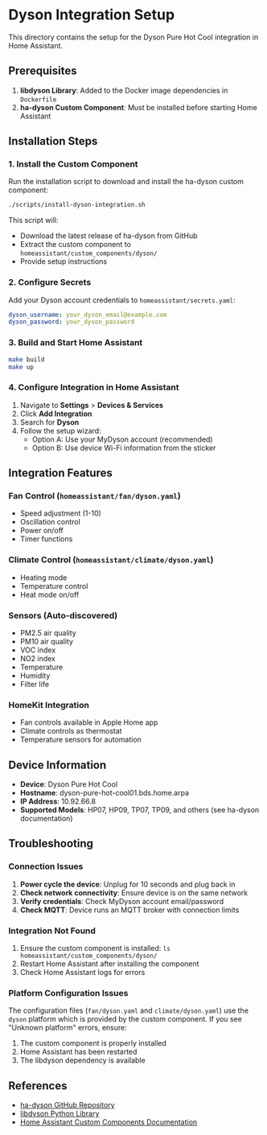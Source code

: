 # Dyson Integration Setup

This directory contains the setup for the Dyson Pure Hot Cool integration in Home Assistant.

## Prerequisites

1. **libdyson Library**: Added to the Docker image dependencies in `Dockerfile`
2. **ha-dyson Custom Component**: Must be installed before starting Home Assistant

## Installation Steps

### 1. Install the Custom Component

Run the installation script to download and install the ha-dyson custom component:

```bash
./scripts/install-dyson-integration.sh
```

This script will:
- Download the latest release of ha-dyson from GitHub
- Extract the custom component to `homeassistant/custom_components/dyson/`
- Provide setup instructions

### 2. Configure Secrets

Add your Dyson account credentials to `homeassistant/secrets.yaml`:

```yaml
dyson_username: your_dyson_email@example.com
dyson_password: your_dyson_password
```

### 3. Build and Start Home Assistant

```bash
make build
make up
```

### 4. Configure Integration in Home Assistant

1. Navigate to **Settings** > **Devices & Services**
2. Click **Add Integration**
3. Search for **Dyson**
4. Follow the setup wizard:
   - Option A: Use your MyDyson account (recommended)
   - Option B: Use device Wi-Fi information from the sticker

## Integration Features

### Fan Control (`homeassistant/fan/dyson.yaml`)
- Speed adjustment (1-10)
- Oscillation control
- Power on/off
- Timer functions

### Climate Control (`homeassistant/climate/dyson.yaml`)
- Heating mode
- Temperature control
- Heat mode on/off

### Sensors (Auto-discovered)
- PM2.5 air quality
- PM10 air quality
- VOC index
- NO2 index
- Temperature
- Humidity
- Filter life

### HomeKit Integration
- Fan controls available in Apple Home app
- Climate controls as thermostat
- Temperature sensors for automation

## Device Information

- **Device**: Dyson Pure Hot Cool
- **Hostname**: dyson-pure-hot-cool01.bds.home.arpa
- **IP Address**: 10.92.66.8
- **Supported Models**: HP07, HP09, TP07, TP09, and others (see ha-dyson documentation)

## Troubleshooting

### Connection Issues
1. **Power cycle the device**: Unplug for 10 seconds and plug back in
2. **Check network connectivity**: Ensure device is on the same network
3. **Verify credentials**: Check MyDyson account email/password
4. **Check MQTT**: Device runs an MQTT broker with connection limits

### Integration Not Found
1. Ensure the custom component is installed: `ls homeassistant/custom_components/dyson/`
2. Restart Home Assistant after installing the component
3. Check Home Assistant logs for errors

### Platform Configuration Issues
The configuration files (`fan/dyson.yaml` and `climate/dyson.yaml`) use the `dyson` platform which is provided by the custom component. If you see "Unknown platform" errors, ensure:
1. The custom component is properly installed
2. Home Assistant has been restarted
3. The libdyson dependency is available

## References

- [ha-dyson GitHub Repository](https://github.com/libdyson-wg/ha-dyson)
- [libdyson Python Library](https://github.com/libdyson-wg/libdyson)
- [Home Assistant Custom Components Documentation](https://developers.home-assistant.io/docs/creating_integration_file_structure/)